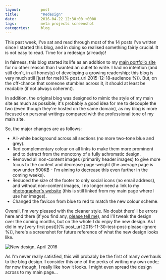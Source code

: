 ```yaml
---
layout:         post
title:          "Redesign"
date:           2016-04-22 12:30:00 +0000
tags:           meta projects screenshot
categories:     blog
---
```


This past week, I've sat and read through most of the 14 posts I've written since I started this blog, and in doing so realised something fairly crucial. It is not easy to read. Time for a redesign (already)!

<!-- Read More -->

In fairness, this blog started its life as an addition to my [main portfolio site][main-website] for no other reason than I wanted an outlet to write. I had no intention (and still don't, in all honesty) of developing a growing readership; this blog is very much still [just for me]({% post_url 2015-12-18-audience %}). But, on the off-chance that someone stumbles across it, it should at least be readable (if not always coherent).

In addition, the original blog was designed to mimic the style of my main site as much as possible; it's probably a good idea for me to decouple the two (even though they're hosted on the same domain), as my blog is more focused on personal writings compared with the professional tone of my main site.

So, the major changes are as follows: 

- All-white background across all sections (no more two-tone blue and grey).
- Red complementary colour on all links to make them more prominent and to detract from the monotony of a fully achromatic design.
- Removed all non-content images (primarily header images) to give more focus to the content and decrease page-weight (the average page is now under 500KB - I'm aiming to decrease this even further in the coming weeks).
- Reduced the size of the footer to only social icons (no email address), and without non-content images, I no longer need a link to my [photographer's website][sam-stevens-photography] (this is still linked from my main page where I use her images).
- Changed the favicon from blue to red to match the new colour scheme.

Overall, I'm very pleased with the cleaner style. No doubt there'll be errors here and there (if you find any, [please tell me][github-bug-report]), and I'll tweak the design over the coming months, but on the whole I do enjoy the new design. As I did in my [very first post]({% post_url 2015-11-30-test-post-please-ignore %}), here's a screenshot for future reference of what the new design looks like.

![New design, April 2016]({{site.baseurl}}/assets/img/apr-16-redesign.jpg)

As I'm never really satisfied, this will probably be the first of many overhauls to the blog design. I consider this one of the perks of writing my own code; for now though, I really like how it looks. I might even spread the design across to my main page...

[main-website]: http://camerondoyle.co.uk/
[sam-stevens-photography]: http://samstevensphotography.weebly.com/
[github-bug-report]: https://github.com/CameronD17/blog/issues